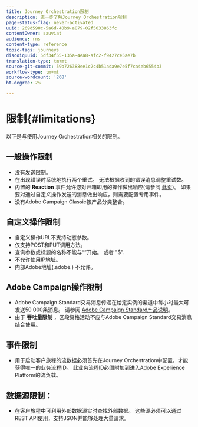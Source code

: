 ```yaml
---
title: Journey Orchestration限制
description: 进一步了解Journey Orchestration限制
page-status-flag: never-activated
uuid: 269d590c-5a6d-40b9-a879-02f5033863fc
contentOwner: sauviat
audience: rns
content-type: reference
topic-tags: journeys
discoiquuid: 5df34f55-135a-4ea8-afc2-f9427ce5ae7b
translation-type: tm+mt
source-git-commit: 59b726388ee1c2c4b51ada9e7e5f7ca4eb6554b3
workflow-type: tm+mt
source-wordcount: '268'
ht-degree: 2%

---
```



# 限制{#limitations}

以下是与使用Journey Orchestration相关的限制。

## 一般操作限制

* 没有发送限制。 
* 在出现错误时系统地执行两个重试。 无法根据收到的错误消息调整重试数。 
* 内置的 **Reaction** 事件允许您对开箱即用的操作做出响应(请参阅 [此页](../building-journeys/reaction-events.md))。 如果要对通过自定义操作发送的消息做出响应，则需要配置专用事件。 
* 没有Adobe Campaign Classic按产品分类整合。
 
## 自定义操作限制

* 自定义操作URL不支持动态参数。 
* 仅支持POST和PUT调用方法。 
* 查询参数或标题的名称不能与“”开始。 或者 &quot;$&quot;. 
* 不允许使用IP地址。 
* 内部Adobe地址(.adobe.) 不允许。
 

## Adobe Campaign操作限制

* Adobe Campaign Standard交易消息传递在给定实例的渠道中每小时最大可发送50 000条消息。 请参阅 [Adobe Campaign Standard产品说明](https://helpx.adobe.com/legal/product-descriptions/campaign-standard.html)。 
* 由于 **吞吐量限制** ，区段资格活动不应与Adobe Campaign Standard交易消息结合使用。
 
## 事件限制

* 用于启动客户旅程的流数据必须首先在Journey Orchestration中配置，才能获得唯一的业务流程ID。 此业务流程ID必须附加到进入Adobe Experience Platform的流负载。
 

## 数据源限制：

* 在客户旅程中可利用外部数据源实时查找外部数据。 这些源必须可以通过REST API使用，支持JSON并能够处理大量请求。